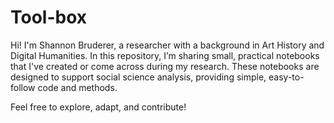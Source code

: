 # Tool-box

Hi! I'm Shannon Bruderer, a researcher with a background in Art History and Digital Humanities. In this repository, I’m sharing small, practical notebooks that I've created or come across during my research. These notebooks are designed to support social science analysis, providing simple, easy-to-follow code and methods. 

Feel free to explore, adapt, and contribute!
